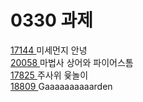 <h1>0330 과제</h1>
<a href="https://www.acmicpc.net/problem/17144">17144 </a>
미세먼지 안녕
<br>
<a href="https://www.acmicpc.net/problem/20058">20058 </a>
마법사 상어와 파이어스톰
<br>
<a href="https://www.acmicpc.net/problem/17825">17825 </a>
주사위 윷놀이
<br>
<a href="https://www.acmicpc.net/problem/18809">18809 </a>
Gaaaaaaaaaarden
